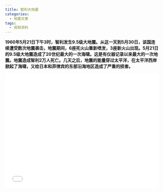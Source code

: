 ```yaml
---
title: 智利大地震
categories:
  - 地震灾害
tags:
  - 视频资料
---
```

**1960年5月21日下午3时，智利发生9.5级大地震。从这一天到5月30日，该国连续遭受数次地震袭击，地震期间，6座死火山重新喷发，3座新火山出现。5月21日的9.5级大地震造成了20世纪最大的一次海啸。这是有仪器记录以来最大的一次地震。地震造成智利2万人死亡。几天之后，地震的能量穿过太平洋，在太平洋西岸掀起了海啸，又给日本和菲律宾的东部沿海地区造成了严重的损害。**
<div style="position:relative; padding-bottom:75%; width:100%; height:0">
    <iframe src="//player.bilibili.com/player.html?aid=925702482&bvid=BV1BT4y1u7pe&cid=194215828&page=1" scrolling="no" border="0" frameborder="no" framespacing="0" allowfullscreen="true" style="position:absolute; height: 100%; width: 100%;"></iframe>
</div>